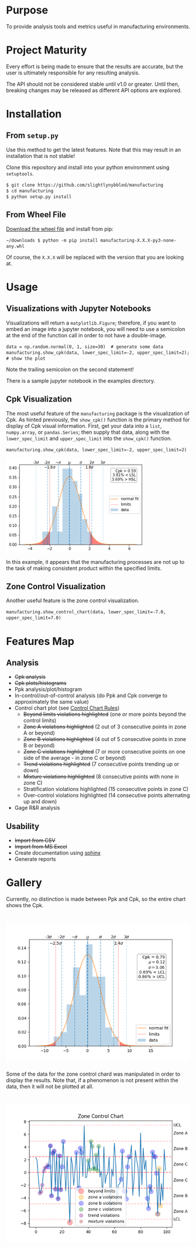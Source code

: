 # Purpose

To provide analysis tools and metrics useful in manufacturing environments.

# Project Maturity

Every effort is being made to ensure that the results are accurate, but the user is ultimately
responsible for any resulting analysis.

The API should not be considered stable until v1.0 or greater.  Until then, breaking changes may
be released as different API options are explored.

# Installation

## From `setup.py`

Use this method to get the latest features.  Note that this may result in an installation that
is not stable!

Clone this repository and install into your python environment using `setuptools`.

    $ git clone https://github.com/slightlynybbled/manufacturing
    $ cd manufacturing
    $ python setup.py install
    
## From Wheel File

[Download the wheel file](https://github.com/slightlynybbled/manufacturing/releases) and install from pip:

    ~/downloads $ python -m pip install manufacturing-X.X.X-py3-none-any.whl
    
Of course, the `X.X.X` will be replaced with the version that you are looking at.

# Usage

## Visualizations with Jupyter Notebooks

Visualizations will return a `matplotlib.Figure`; therefore, if you want to embed 
an image into a jupyter notebook, you will need to use a semicolon at the end of
the function call in order to not have a double-image.

    data = np.random.normal(0, 1, size=30)  # generate some data
    manufacturing.show_cpk(data, lower_spec_limit=-2, upper_spec_limit=2);  # show the plot
    
Note the trailing semicolon on the second statement!

There is a sample jupyter notebook in the examples directory.

## Cpk Visualization

The most useful feature of the `manufacturing` package is the visualization of Cpk.
As hinted previously, the `show_cpk()` function is the primary method for display of
Cpk visual information.  First, get your data into a `list`, `numpy.array`, or 
`pandas.Series`; then supply that data, along with the `lower_spec_limit` and 
`upper_spec_limit` into the `show_cpk()` function.

    manufacturing.show_cpk(data, lower_spec_limit=-2, upper_spec_limit=2)
    
![Screenshot](images/example3.png)

In this example, it appears that the manufacturing processes are not up to the task of 
making consistent product within the specified limits.

## Zone Control Visualization

Another useful feature is the zone control visualization.

    manufacturing.show_control_chart(data, lower_spec_limit=-7.0, upper_spec_limit=7.0)

# Features Map

## Analysis

 * ~~Cpk analysis~~
 * ~~Cpk plots/histograms~~
 * Ppk analysis/plot/histogram
 * In-control/out-of-control analysis (do Ppk and Cpk converge to approximately the same value)
 * Control chart plot (see [Control Chart Rules](https://www.spcforexcel.com/knowledge/control-chart-basics/control-chart-rules-interpretation))
   * ~~Beyond limits violations highlighted~~ (one or more points beyond the control limits)
   * ~~Zone A violations highlighted~~ (2 out of 3 consecutive points in zone A or beyond)
   * ~~Zone B violations highlighted~~ (4 out of 5 consecutive points in zone B or beyond)
   * ~~Zone C violations highlighted~~ (7 or more consecutive points on one side of the average - in zone C or beyond)
   * ~~Trend violations highlighted~~ (7 consecutive points trending up or down)
   * ~~Mixture violations highlighted~~ (8 consecutive points with none in zone C)
   * Stratification violations highlighted (15 consecutive points in zone C)
   * Over-control violations highlighted (14 consecutive points alternating up and down)
 * Gage R&R analysis
 
## Usability

 * ~~Import from CSV~~
 * ~~Import from MS Excel~~
 * Create documentation using [sphinx](http://www.sphinx-doc.org/en/master/)
 * Generate reports

# Gallery

Currently, no distinction is made between Ppk and Cpk, so the entire chart shows the Cpk.

# ![Cpk example](images/cpk-chart-example.png)

Some of the data for the zone control chard was manipulated in order to display the results.
Note that, if a phenomenon is not present within the data, then it will not be plotted at
all.

# ![Cpk example](images/control-chart-example.png)

